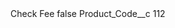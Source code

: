 <?xml version="1.0" encoding="UTF-8"?>
<CustomMetadata xmlns="http://soap.sforce.com/2006/04/metadata" xmlns:xsi="http://www.w3.org/2001/XMLSchema-instance" xmlns:xsd="http://www.w3.org/2001/XMLSchema">
    <label>Check Fee</label>
    <protected>false</protected>
    <values>
        <field>Product_Code__c</field>
        <value xsi:type="xsd:string">112</value>
    </values>
</CustomMetadata>
